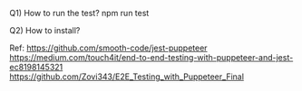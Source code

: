Q1) How to run the test?
npm run test

Q2) How to install?

Ref: 
https://github.com/smooth-code/jest-puppeteer
https://medium.com/touch4it/end-to-end-testing-with-puppeteer-and-jest-ec8198145321
https://github.com/Zovi343/E2E_Testing_with_Puppeteer_Final
